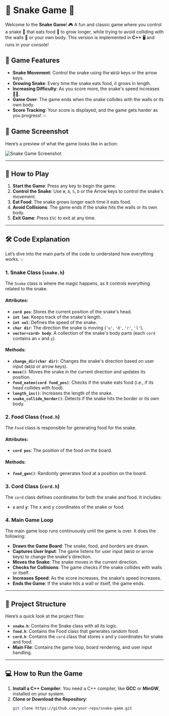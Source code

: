 # 🐍 **Snake Game** 🐍

Welcome to the **Snake Game**! 🎮 A fun and classic game where you control a snake 🐍 that eats food 🍏 to grow longer, while trying to avoid colliding with the walls 🚧 or your own body. This version is implemented in **C++** 🖥️ and runs in your console!

## 🎯 **Game Features**
- **Snake Movement**: Control the snake using the `WASD` keys or the arrow keys.
- **Growing Snake**: Every time the snake eats food, it grows in length.
- **Increasing Difficulty**: As you score more, the snake's speed increases 🏃‍♂️.
- **Game Over**: The game ends when the snake collides with the walls or its own body.
- **Score Tracking**: Your score is displayed, and the game gets harder as you progress! 💥

## 📸 **Game Screenshot**

Here’s a preview of what the game looks like in action:

![Snake Game Screenshot](https://github.com/B-202401431/DynamicSnake/blob/main/gameterminal.png)


---

## 🏁 **How to Play**

1. **Start the Game**: Press any key to begin the game.
2. **Control the Snake**: Use `W`, `A`, `S`, `D` or the Arrow keys to control the snake's movement.
3. **Eat Food**: The snake grows longer each time it eats food.
4. **Avoid Collisions**: The game ends if the snake hits the walls or its own body.
5. **Exit Game**: Press `ESC` to exit at any time.

---

## 🛠️ **Code Explanation**

Let’s dive into the main parts of the code to understand how everything works. 💡

### 1. **Snake Class (`snake.h`)**
The `Snake` class is where the magic happens, as it controls everything related to the snake.

#### **Attributes**:
- **`cord pos`**: Stores the current position of the snake's head.
- **`int len`**: Keeps track of the snake's length.
- **`int vel`**: Defines the speed of the snake.
- **`char dir`**: The direction the snake is moving (`'u'`, `'d'`, `'r'`, `'l'`).
- **`vector<cord> body`**: A collection of the snake's body parts (each `cord` contains an `x` and `y`).

#### **Methods**:
- **`change_dir(char dir)`**: Changes the snake's direction based on user input (`WASD` or arrow keys).
- **`move()`**: Moves the snake in the current direction and updates its position.
- **`food_eaten(cord food_pos)`**: Checks if the snake eats food (i.e., if its head collides with food).
- **`length_inc()`**: Increases the length of the snake.
- **`snake_collide_border()`**: Detects if the snake hits the border or its own body.

### 2. **Food Class (`food.h`)**
The `Food` class is responsible for generating food for the snake.

#### **Attributes**:
- **`cord pos`**: The position of the food on the board.

#### **Methods**:
- **`food_gen()`**: Randomly generates food at a position on the board.

### 3. **Cord Class (`cord.h`)**
The `cord` class defines coordinates for both the snake and food. It includes:

- **`x`** and **`y`**: The x and y coordinates of the snake or food.

### 4. **Main Game Loop**
The main game loop runs continuously until the game is over. It does the following:

- **Draws the Game Board**: The snake, food, and borders are drawn.
- **Captures User Input**: The game listens for user input (`WASD` or arrow keys) to change the snake's direction.
- **Moves the Snake**: The snake moves in the current direction.
- **Checks for Collisions**: The game checks if the snake collides with walls or itself.
- **Increases Speed**: As the score increases, the snake's speed increases.
- **Ends the Game**: If the snake hits a wall or itself, the game ends.

---

## 📂 **Project Structure**
Here’s a quick look at the project files:

- **`snake.h`**: Contains the Snake class with all its logic.
- **`food.h`**: Contains the Food class that generates random food.
- **`cord.h`**: Contains the `cord` class that stores x and y coordinates for snake and food.
- **Main File**: Contains the game loop, board rendering, and user input handling.

---

## 💻 **How to Run the Game**

1. **Install a C++ Compiler**: You need a C++ compiler, like **GCC** or **MinGW**, installed on your system.
2. **Clone or Download the Repository**:
   ```bash
   git clone https://github.com/your-repo/snake-game.git
